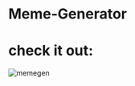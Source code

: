 # Meme-Generator
# check it out: 
![memegen](https://user-images.githubusercontent.com/95045934/158185465-f4546256-5db5-4916-9d5b-6a342aade947.png)
